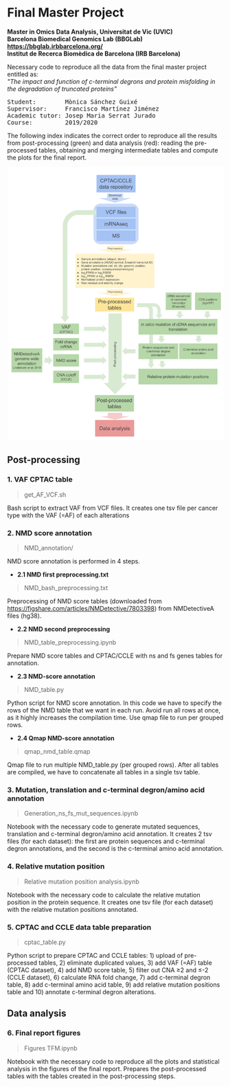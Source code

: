 # Final Master Project

**Master in Omics Data Analysis, Universitat de Vic (UVIC)**\
**Barcelona Biomedical Genomics Lab (BBGLab) https://bbglab.irbbarcelona.org/** \
**Institut de Recerca Biomèdica de Barcelona (IRB Barcelona)**

Necessary code to reproduce all the data from the final master project entitled as:\
*"The impact and function of c-terminal degrons and protein misfolding in the degradation of truncated proteins"*
<pre>
Student:        Mònica Sánchez Guixé
Supervisor:     Francisco Martínez Jiménez
Academic tutor: Josep Maria Serrat Jurado
Course:         2019/2020
</pre>

The following index indicates the correct order to reproduce all the results from post-processing (green) and data analysis (red): reading the pre-processed tables, obtaining and merging intermediate tables and compute the plots for the final report.

![GitHub Logo](Workflow_diagram_TFM.png)

## Post-processing

### 1. VAF CPTAC table
  >get_AF_VCF.sh

  Bash script to extract VAF from VCF files. It creates one tsv file per cancer type with the VAF (=AF) of each alterations
  
### 2. NMD score annotation
  >NMD_annotation/

  NMD score annotation is performed in 4 steps.
  
*  **2.1 NMD first preprocessing.txt**
  >NMD_bash_preprocessing.txt
  
  Preprocessing of NMD score tables (downloaded from https://figshare.com/articles/NMDetective/7803398) from NMDetectiveA files (hg38).
    
*  **2.2 NMD second preprocessing**
  >NMD_table_preprocessing.ipynb
  
  Prepare NMD score tables and CPTAC/CCLE with ns and fs genes tables for annotation.
    
*  **2.3 NMD-score annotation**
  >NMD_table.py
  
  Python script for NMD score annotation. In this code we have to specify the rows of the NMD table that we want in each run. Avoid run all rows at once, as it highly increases the compilation time. Use qmap file to run per grouped rows.
    
*  **2.4 Qmap NMD-score annotation**
  >qmap_nmd_table.qmap
  
  Qmap file to run multiple NMD_table.py (per grouped rows). After all tables are compiled, we have to concatenate all tables in a single tsv table.
    
### 3. Mutation, translation and c-terminal degron/amino acid annotation
  >Generation_ns_fs_mut_sequences.ipynb

  Notebook with the necessary code to generate mutated sequences, translation and c-terminal degron/amino acid annotation. It creates 2 tsv files (for each dataset): the first are protein sequences and c-terminal degron annotations, and the second is the c-terminal amino acid annotation.
  
### 4. Relative mutation position
  >Relative mutation position analysis.ipynb

  Notebook with the necessary code to calculate the relative mutation position in the protein sequence. It creates one tsv file (for each dataset) with the relative mutation positions annotated.
  
### 5. CPTAC and CCLE data table preparation
  >cptac_table.py

  Python script to prepare CPTAC and CCLE tables: 1) upload of pre-processed tables, 2) eliminate duplicated values, 3) add VAF (=AF) table (CPTAC dataset), 4) add NMD score table, 5) filter out CNA ≥2 and ≤-2 (CCLE dataset), 6) calculate RNA fold change, 7) add c-terminal degron table, 8) add c-terminal amino acid table, 9) add relative mutation positions table and 10) annotate c-terminal degron alterations.
  
## Data analysis
  
### 6. Final report figures
  >Figures TFM.ipynb

  Notebook with the necessary code to reproduce all the plots and statistical analysis in the figures of the final report. Prepares the post-processed tables with the tables created in the post-processing steps.
